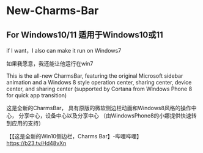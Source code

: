 # New-Charms-Bar
## For Windows10/11 适用于Windows10或11
if I want，I also can make it run on Windows7

如果我愿意，我还能让他运行在win7

This is the all-new CharmsBar, 
featuring the original Microsoft sidebar 
animation and a Windows 8 style operation center, 
sharing center, device center, 
and sharing center
 (supported by Cortana from 
Windows Phone 8 for
 quick app transition)

这是全新的CharmsBar，
具有原版的微软侧边栏动画和Windows8风格的操作中心，
分享中心，设备中心以及分享中心
（由WindowsPhone8的小娜提供快速转到应用的支持）

【【这是全新的Win10侧边栏，Charms Bar】-哔哩哔哩】 https://b23.tv/Hd48vXn
